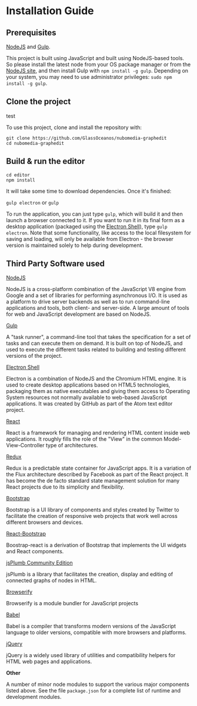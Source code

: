 # Installation Guide

## Prerequisites

[NodeJS](https://nodejs.org/) and [Gulp](http://gulpjs.com/).

This project is built using JavaScript and built using NodeJS-based tools. So please install the latest node from your OS package manager or from the [NodeJS site](https://nodejs.org/), and then install Gulp with `npm install -g gulp`. Depending on your system, you may need to use administrator privileges: `sudo npm install -g gulp`.

## Clone the project
test

To use this project, clone and install the repository with:

```
git clone https://github.com/GlassOceanos/nubomedia-graphedit
cd nubomedia-graphedit
```

## Build & run the editor

```
cd editor
npm install
```

It will take some time to download dependencies. Once it's finished:

`gulp electron` or `gulp`

To run the application, you can just type `gulp`, which will build it and then launch a browser connected to it. If you want to run it in its final form as a desktop application (packaged using the [Electron Shell](http://electron.atom.io/)), type `gulp electron`. Note that some functionality, like access to the local filesystem for saving and loading, will only be available from Electron - the browser version is maintained solely to help during development.


## Third Party Software used

[NodeJS](https://nodejs.org/)

NodeJS is a cross-platform combination of the JavaScript V8 engine from Google and a set of libraries for performing asynchronous I/O. It is used as a platform to drive server backends as well as to run command-line applications and tools, both client- and server-side. A large amount of tools for web and JavaScript development are based on NodeJS.

[Gulp](http://gulpjs.com/)

A "task runner", a command-line tool that takes the specification for a set of tasks and can execute them on demand. It is built on top of NodeJS, and used to execute the different tasks related to building and testing different versions of the project.

[Electron Shell](http://electron.atom.io/)

Electron is a combination of NodeJS and the Chromium HTML engine. It is used to create desktop applications based on HTML5 technologies, packaging them as native executables and giving them access to Operating System resources not normally available to web-based JavaScript applications. It was created by GitHub as part of the Atom text editor project.

[React](https://facebook.github.io/react/)

React is a framework for managing and rendering HTML content inside web applications. It roughly fills the role of the "View" in the common Model-View-Controller type of architectures.

[Redux](https://github.com/rackt/redux)

Redux is a predictable state container for JavaScript apps. It is a variation of the Flux architecture described by Facebook as part of the React project. It has become the de facto standard state management solution for many React projects due to its simplicity and flexibility.

[Bootstrap](http://getbootstrap.com/)

Bootstrap is a UI library of components and styles created by Twitter to facilitate the creation of responsive web projects that work well across different browsers and devices.

[React-Bootstrap](https://react-bootstrap.github.io/)

Boostrap-react is a derivation of Bootstrap that implements the UI widgets and React components.

[jsPlumb Community Edition](https://jsplumbtoolkit.com/)

jsPlumb is a library that facilitates the creation, display and editing of connected graphs of nodes in HTML.

[Browserify](http://browserify.org/)

Browserify is a module bundler for JavaScript projects

[Babel](https://babeljs.io/)

Babel is a compiler that transforms modern versions of the JavaScript language to older versions, compatible with more browsers and platforms.

[jQuery](https://jquery.com/)

jQuery is a widely used library of utilities and compatibility helpers for HTML web pages and applications.

**Other**

A number of minor node modules to support the various major components listed above. See the file `package.json` for a complete list of runtime and development modules.


